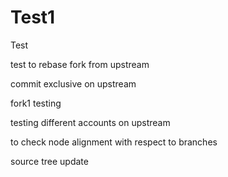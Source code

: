 # Test1
Test

test to rebase fork from upstream

commit exclusive on upstream

fork1 testing 

testing different accounts on upstream


to check node alignment with respect to branches


source tree update

